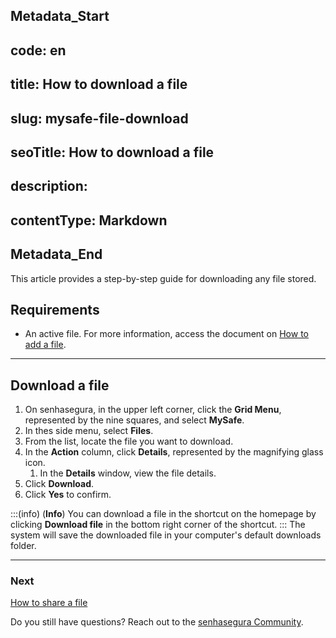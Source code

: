 ## Metadata_Start 
## code: en
## title: How to download a file 
## slug: mysafe-file-download 
## seoTitle: How to download a file 
## description:  
## contentType: Markdown 
## Metadata_End
This article provides a step-by-step guide for downloading any file stored.

## Requirements
* An active file. For more information, access the document on [How to add a file](/v3-32/docs/mysafe-files-add).

***

## Download a file

1. On senhasegura, in the upper left corner, click the **Grid Menu**, represented by the nine squares, and select **MySafe**.
2. In thes side menu, select **Files**. 
3. From the list, locate the file you want to download.
4. In the **Action** column, click **Details**, represented by the magnifying glass icon.
    1. In the **Details** window, view the file details.
5. Click **Download**.
6. Click **Yes** to confirm.

:::(info) (**Info**)
You can download a file in the shortcut on the homepage by clicking **Download file** in the bottom right corner of the shortcut.
:::
The system will save the downloaded file in your computer's default downloads folder.
***
### Next
[How to share a file](/v3-32/docs/mysafe-file-share)

Do you still have questions? Reach out to the [senhasegura Community](https://community.senhasegura.io/).